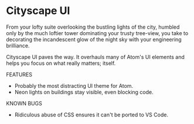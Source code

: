 # Cityscape UI

From your lofty suite overlooking the bustling lights of the city, humbled only by the much loftier tower dominating your trusty tree-view, you take to decorating the incandescent glow of the night sky with your engineering brilliance.

Cityscape UI paves the way. It overhauls many of Atom's UI elements and helps you focus on what really matters; itself.

FEATURES

* Probably the most distracting UI theme for Atom.
* Neon lights on buildings stay visible, even blocking code.

KNOWN BUGS

* Ridiculous abuse of CSS ensures it can't be ported to VS Code.
